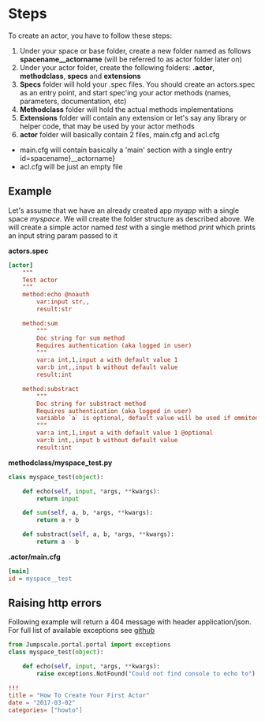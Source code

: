 Steps
=====

To create an actor, you have to follow these steps:

1.  Under your space or base folder, create a new folder named as follows
    **spacename\_\_actorname** (will be referred to as actor folder
    later on)
2.  Under your actor folder, create the following folders: **.actor**,
    **methodclass**, **specs** and **extensions**
3.  **Specs** folder will hold your .spec files. You should create an
    actors.spec as an entry point, and start spec'ing your actor methods
    (names, parameters, documentation, etc)
4.  **Methodclass** folder will hold the actual methods implementations
5.  **Extensions** folder will contain any extension or let's say any
    library or helper code, that may be used by your actor methods
6.  **actor** folder will basically contain 2 files, main.cfg and
    acl.cfg

-   main.cfg will contain basically a 'main' section with a single entry
    id=spacename}\_\_actorname}
-   acl.cfg will be just an empty file

Example
-------

Let's assume that we have an already created app *myapp* with a single
space *myspace*. We will create the folder structure as described above.
We will create a simple actor named *test* with a single method *print*
which prints an input string param passed to it

**actors.spec**

```cfg
[actor]
    """
    Test actor
    """
    method:echo @noauth
        var:input str,,
        result:str

    method:sum
        """
        Doc string for sum method
        Requires authentication (aka logged in user)
        """
        var:a int,1,input a with default value 1
        var:b int,,input b without default value
        result:int

    method:substract
        """
        Doc string for substract method
        Requires authentication (aka logged in user)
        variable `a` is optional, default value will be used if ommited
        """
        var:a int,1,input a with default value 1 @optional
        var:b int,,input b without default value
        result:int

```

**methodclass/myspace\_test.py**

```python
class myspace_test(object):

    def echo(self, input, *args, **kwargs):
        return input

    def sum(self, a, b, *args, **kwargs):
        return a + b

    def substract(self, a, b, *args, **kwargs):
        return a - b

```

**.actor/main.cfg**

```cfg
[main]
id = myspace__test
```

## Raising http errors

Following example will return a 404 message with header application/json.
For full list of available exceptions see [github](https://github.com/jumpscale/jumpscale_portal/blob/master/lib/portal/portal/exceptions.py)

```python
from Jumpscale.portal.portal import exceptions
class myspace_test(object):

    def echo(self, input, *args, **kwargs):
        raise exceptions.NotFound("Could not find console to echo to")
```

```toml
!!!
title = "How To Create Your First Actor"
date = "2017-03-02"
categories= ["howto"]
```
